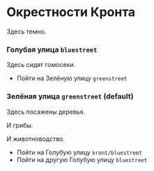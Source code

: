 

# Окрестности Кронта

Здесь темно.

### Голубая улица `bluestreet`

Здесь сидят гомосеки.

* Пойти на Зелёную улицу `greenstreet`

### Зелёная улица `greenstreet` (default)

Здесь посажены деревья.

И грибы.

И животноводство.

* Пойти на Голубую улицу `kront/bluestreet`
* Пойти на другую Голубую улицу `bluestreet`


